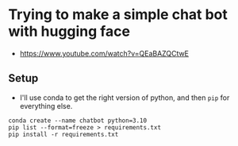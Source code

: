 # Trying to make a simple chat bot with hugging face

* https://www.youtube.com/watch?v=QEaBAZQCtwE

## Setup

* I'll use conda to get the right version of python, and then `pip` for everything else. 

```
conda create --name chatbot python=3.10
pip list --format=freeze > requirements.txt
pip install -r requirements.txt
```
